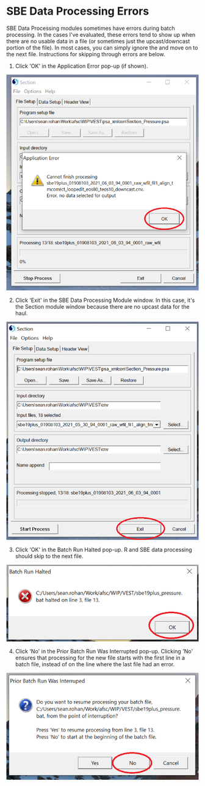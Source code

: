 # SBE Data Processing Errors

SBE Data Processing modules sometimes have errors during batch processing. In the cases I've evaluated, these errors tend to show up when there are no usable data in a file (or sometimes just the upcast/downcast portion of the file). In most cases, you can simply ignore the and move on to the next file. Instructions for skipping through errors are below.

1. Click 'OK' in the Application Error pop-up (if shown).

![SBE Data Processing: Application error pop-up](./assets/cannot_finish_processing_1.png)

2. Click 'Exit' in the SBE Data Processing Module window. In this case, it's the Section module window because there are no upcast data for the haul.

![SBE Data Processing: Module window](./assets/cannot_finish_processing_2.png)

3. Click 'OK' in the Batch Run Halted pop-up. R and SBE data processing should skip to the next file.

![SBE Data Processing: Batch Run Halted pop-up](./assets/cannot_finish_processing_3.png)

4. Click 'No' in the Prior Batch Run Was Interrupted pop-up. Clicking 'No' ensures that processing for the new file starts with the first line in a batch file, instead of on the line where the last file had an error.

![SBE Data Processing: Prior Batch Run Was Interrupted](./assets/cannot_finish_processing_4.png)
